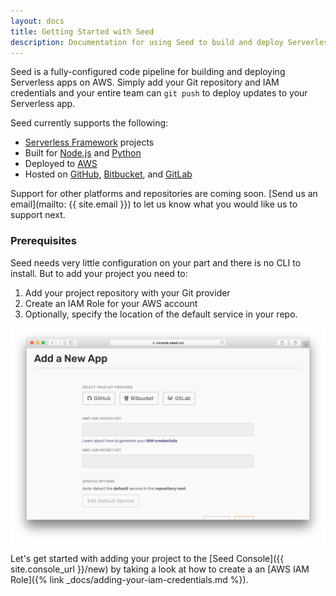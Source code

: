 ```yaml
---
layout: docs
title: Getting Started with Seed
description: Documentation for using Seed to build and deploy Serverless apps
---
```


Seed is a fully-configured code pipeline for building and deploying Serverless apps on AWS. Simply add your Git repository and IAM credentials and your entire team can `git push` to deploy updates to your Serverless app.

Seed currently supports the following:

- [Serverless Framework](https://serverless.com/framework/) projects
- Built for [Node.js](https://nodejs.org/en/) and [Python](https://www.python.org)
- Deployed to [AWS](https://aws.amazon.com)
- Hosted on [GitHub](https://github.com), [Bitbucket](https://bitbucket.org/), and [GitLab](https://gitlab.com)

Support for other platforms and repositories are coming soon. [Send us an email](mailto: {{ site.email }}) to let us know what you would like us to support next.

### Prerequisites

Seed needs very little configuration on your part and there is no CLI to install. But to add your project you need to:

1. Add your project repository with your Git provider
2. Create an IAM Role for your AWS account
3. Optionally, specify the location of the default service in your repo.

![Create a new app](/assets/docs/create-a-new-app.png)

Let's get started with adding your project to the [Seed Console]({{ site.console_url }}/new) by taking a look at how to create a an [AWS IAM Role]({% link _docs/adding-your-iam-credentials.md %}). 

